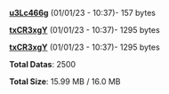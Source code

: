 [**u3Lc466g**](/data/u3Lc466g.txt) (01/01/23 - 10:37)- 157 bytes

[**txCR3xgY**](/data/txCR3xgY.txt) (01/01/23 - 10:37)- 1295 bytes

[**txCR3xgY**](/data/txCR3xgY.txt) (01/01/23 - 10:37)- 1295 bytes

**Total Datas**: 2500

**Total Size**: 15.99 MB / 16.0 MB